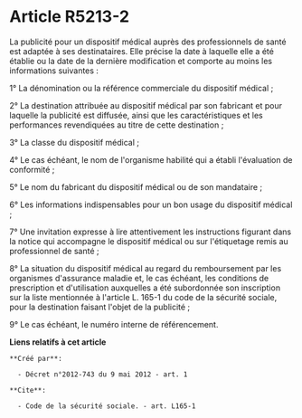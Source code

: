 # Article R5213-2

La publicité pour un dispositif médical auprès des professionnels de santé est adaptée à ses destinataires. Elle précise la
date à laquelle elle a été établie ou la date de la dernière modification et comporte au moins les informations suivantes :

1° La dénomination ou la référence commerciale du dispositif médical ;

2° La destination attribuée au dispositif médical par son fabricant et pour laquelle la publicité est diffusée, ainsi que les
caractéristiques et les performances revendiquées au titre de cette destination ;

3° La classe du dispositif médical ;

4° Le cas échéant, le nom de l'organisme habilité qui a établi l'évaluation de conformité ;

5° Le nom du fabricant du dispositif médical ou de son mandataire ;

6° Les informations indispensables pour un bon usage du dispositif médical ;

7° Une invitation expresse à lire attentivement les instructions figurant dans la notice qui accompagne le dispositif médical
ou sur l'étiquetage remis au professionnel de santé ;

8° La situation du dispositif médical au regard du remboursement par les organismes d'assurance maladie et, le cas échéant,
les conditions de prescription et d'utilisation auxquelles a été subordonnée son inscription sur la liste mentionnée à
l'article L. 165-1 du code de la sécurité sociale, pour la destination faisant l'objet de la publicité ;

9° Le cas échéant, le numéro interne de référencement.

**Liens relatifs à cet article**

	**Créé par**:

	  - Décret n°2012-743 du 9 mai 2012 - art. 1

	**Cite**:

	  - Code de la sécurité sociale. - art. L165-1
